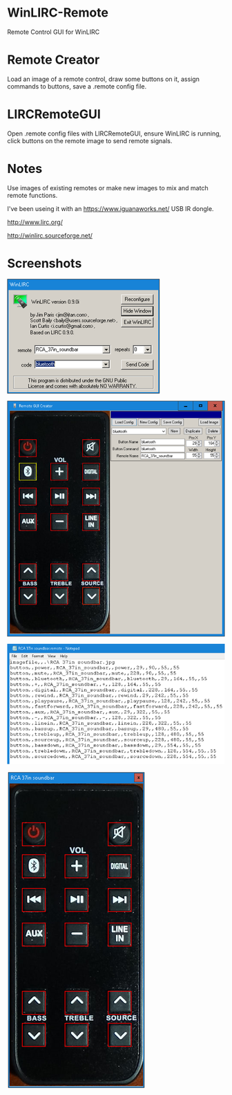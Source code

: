 # WinLIRC-Remote
Remote Control GUI for WinLIRC

# Remote Creator

Load an image of a remote control, draw some buttons on it, assign commands to buttons, save a .remote config file.

# LIRCRemoteGUI

Open .remote config files with LIRCRemoteGUI, ensure WinLIRC is running, click buttons on the remote image to send remote signals.

# Notes

Use images of existing remotes or make new images to mix and match remote functions.

I've been useing it with an https://www.iguanaworks.net/ USB IR dongle.

http://www.lirc.org/

http://winlirc.sourceforge.net/

# Screenshots

![winlirc](https://github.com/OldVamp/WinLIRC-Remote/blob/master/winlirc.png?raw=true)

![create](https://github.com/OldVamp/WinLIRC-Remote/blob/master/creator.png?raw=true)

![config](https://github.com/OldVamp/WinLIRC-Remote/blob/master/config.png?raw=true)

![gui](https://github.com/OldVamp/WinLIRC-Remote/blob/master/gui.png?raw=true)
